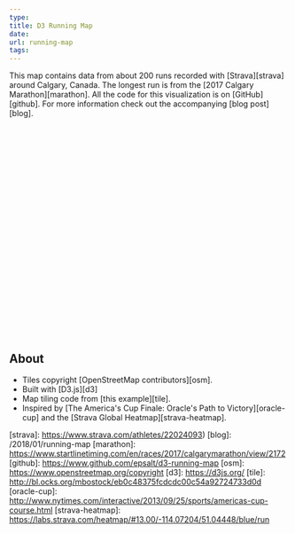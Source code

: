 ```yaml
---
type:
title: D3 Running Map
date:
url: running-map
tags:
---
```


<script src="//d3js.org/d3.v4.min.js"></script>
<script src="//d3js.org/d3-tile.v0.0.min.js"></script>
<link rel="stylesheet" type="text/css" href="/css/map.css">

This map contains data from about 200 runs recorded with
[Strava][strava] around Calgary, Canada. The longest run is from the
[2017 Calgary Marathon][marathon]. All the code for this visualization
is on [GitHub][github]. For more information check out the
accompanying [blog post][blog].

<svg id="running-map" viewBox="0 0 600 450" preserveAspectRatio="xMidYMid"></svg>
<script src="/js/running_map.js"></script>

## About

- Tiles copyright [OpenStreetMap contributors][osm].
- Built with [D3.js][d3] 
- Map tiling code from [this example][tile].
- Inspired by [The America's Cup Finale: Oracle's Path to
Victory][oracle-cup] and the [Strava Global Heatmap][strava-heatmap].

[strava]: https://www.strava.com/athletes/22024093)
[blog]: /2018/01/running-map
[marathon]: https://www.startlinetiming.com/en/races/2017/calgarymarathon/view/2172
[github]: https://www.github.com/epsalt/d3-running-map
[osm]: https://www.openstreetmap.org/copyright
[d3]: https://d3js.org/
[tile]: http://bl.ocks.org/mbostock/eb0c48375fcdcdc00c54a92724733d0d
[oracle-cup]: http://www.nytimes.com/interactive/2013/09/25/sports/americas-cup-course.html
[strava-heatmap]: https://labs.strava.com/heatmap/#13.00/-114.07204/51.04448/blue/run
